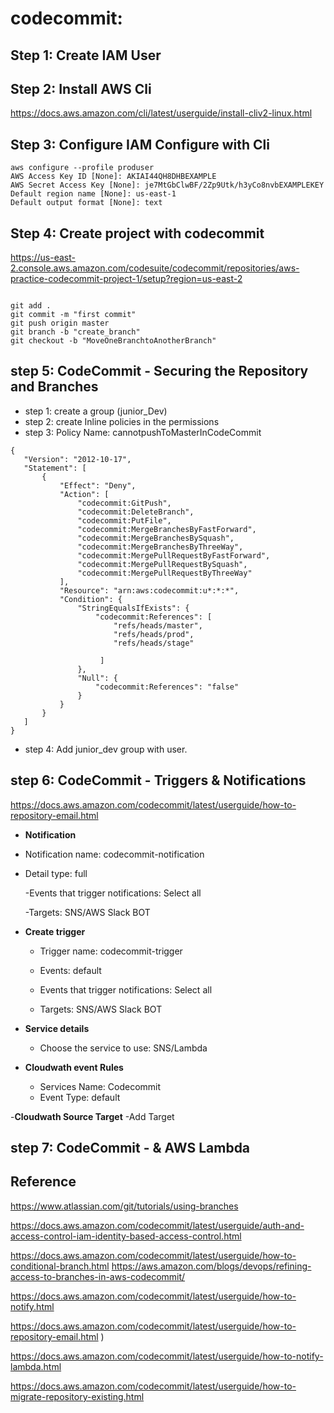 # codecommit:

## Step 1: Create IAM User 

## Step 2: Install AWS Cli 

https://docs.aws.amazon.com/cli/latest/userguide/install-cliv2-linux.html

## Step 3: Configure IAM Configure with Cli

```
aws configure --profile produser
AWS Access Key ID [None]: AKIAI44QH8DHBEXAMPLE
AWS Secret Access Key [None]: je7MtGbClwBF/2Zp9Utk/h3yCo8nvbEXAMPLEKEY
Default region name [None]: us-east-1
Default output format [None]: text
```

## Step 4: Create project with codecommit
https://us-east-2.console.aws.amazon.com/codesuite/codecommit/repositories/aws-practice-codecommit-project-1/setup?region=us-east-2

```

git add .
git commit -m "first commit"
git push origin master 
git branch -b "create_branch"
git checkout -b "MoveOneBranchtoAnotherBranch"

```


## step 5: CodeCommit - Securing the Repository and Branches

 - step 1: create a group (junior_Dev)
 - step 2: create Inline policies in the permissions 
 - step 3: Policy Name: cannotpushToMasterInCodeCommit
 ```
{
    "Version": "2012-10-17",
    "Statement": [
        {
            "Effect": "Deny",
            "Action": [
                "codecommit:GitPush",
                "codecommit:DeleteBranch",
                "codecommit:PutFile",
                "codecommit:MergeBranchesByFastForward",
                "codecommit:MergeBranchesBySquash",
                "codecommit:MergeBranchesByThreeWay",
                "codecommit:MergePullRequestByFastForward",
                "codecommit:MergePullRequestBySquash",
                "codecommit:MergePullRequestByThreeWay"
            ],
            "Resource": "arn:aws:codecommit:u*:*:*",
            "Condition": {
                "StringEqualsIfExists": {
                    "codecommit:References": [
                        "refs/heads/master", 
                        "refs/heads/prod",
                        "refs/heads/stage"

                     ]
                },
                "Null": {
                    "codecommit:References": "false"
                }
            }
        }
    ]
}

```

 - step 4: Add junior_dev group with user. 



## step 6: CodeCommit - Triggers & Notifications

https://docs.aws.amazon.com/codecommit/latest/userguide/how-to-repository-email.html

- **Notification**

 - Notification name: codecommit-notification
 - Detail type: full

    -Events that trigger notifications: Select all

    -Targets: SNS/AWS Slack BOT

- **Create trigger**
    - Trigger name: codecommit-trigger

    - Events: default

    - Events that trigger notifications: Select all

    - Targets: SNS/AWS Slack BOT

- **Service details**
    - Choose the service to use: SNS/Lambda

- **Cloudwath event Rules**
    - Services Name: Codecommit
    - Event Type: default

-**Cloudwath Source Target**
    -Add Target

## step 7: CodeCommit - & AWS Lambda



## Reference


https://www.atlassian.com/git/tutorials/using-branches


https://docs.aws.amazon.com/codecommit/latest/userguide/auth-and-access-control-iam-identity-based-access-control.html

https://docs.aws.amazon.com/codecommit/latest/userguide/how-to-conditional-branch.html
https://aws.amazon.com/blogs/devops/refining-access-to-branches-in-aws-codecommit/

https://docs.aws.amazon.com/codecommit/latest/userguide/how-to-notify.html

https://docs.aws.amazon.com/codecommit/latest/userguide/how-to-repository-email.html )

https://docs.aws.amazon.com/codecommit/latest/userguide/how-to-notify-lambda.html

https://docs.aws.amazon.com/codecommit/latest/userguide/how-to-migrate-repository-existing.html


